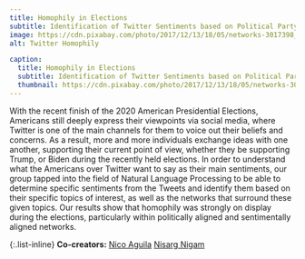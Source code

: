 ```yaml
---
title: Homophily in Elections
subtitle: Identification of Twitter Sentiments based on Political Party and their Homophily during the 2020 American Presidential Elections
image: https://cdn.pixabay.com/photo/2017/12/13/18/05/networks-3017398_1280.jpg
alt: Twitter Homophily

caption:
  title: Homophily in Elections
  subtitle: Identification of Twitter Sentiments based on Political Party and their Homophily during the 2020 American Presidential Elections
  thumbnail: https://cdn.pixabay.com/photo/2017/12/13/18/05/networks-3017398_1280.jpg
---
```

With the recent finish of the 2020 American Presidential Elections, Americans still deeply express their viewpoints via social media, where Twitter is one of the main channels for them to voice out their beliefs and concerns. As a result, more and more individuals exchange ideas with one another, supporting their current point of view, whether they be supporting Trump, or Biden during the recently held elections. In order to understand what the Americans over Twitter want to say as their main sentiments, our group tapped into the field of Natural Language Processing to be able to determine specific sentiments from the Tweets and identify them based on their specific topics of interest, as well as the networks that surround these given topics. Our results show that homophily was strongly on display during the elections, particularly within politically aligned and sentimentally aligned networks.

{:.list-inline}
**Co-creators:**
[Nico Aguila](https://www.linkedin.com/in/nico-aguila)
[Nisarg Nigam](https://www.linkedin.com/in/nisargnigam)
